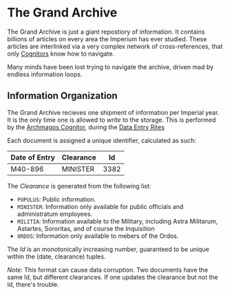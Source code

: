 The Grand Archive
=================

The Grand Archive is just a giant repostiory of information. It contains billions of articles on every area the Imperium has ever studied. These articles are interlinked via a very complex network of cross-references, that only [Cognitors](../ocupations/cognitor.md) know how to navigate.

Many minds have been lost trying to navigate the archive, driven mad by endless information loops.

Information Organization
------------------------

The Grand Archive recieves one shipment of information per Imperial year. It is the only time one is allowed to _write_ to the storage. This is performed by the [Archmagos Cognitor](../ocupations/cognitor.md#archmagos-cognitor), during the [Data Entry Rites](../traditions/data_entry_rites.md)

Each document is assigned a unique identifier, calculated as such:

| Date of Entry | Clearance | Id   |
|---------------|-----------|------|
| M40-896       | MINISTER  | 3382 |

The *Clearance* is generated from the following list:

- `POPULUS`: Public information.
- `MINISTER`: Information only available for public officials and administratum employees.
- `MILITIA`: Information available to the Military, including Astra Militarum, Astartes, Sororitas, and of course the Inquisition
- `ORDOS`: Information only available to mebers of the Ordos.

The *Id* is an monotonically increasing number, guaranteed to be unique within the (date, clearance) tuples.

*Note:* This format can cause data corruption. Two documents have the same Id, but different clearances. If one updates the clearance but not the Id, there's trouble.
